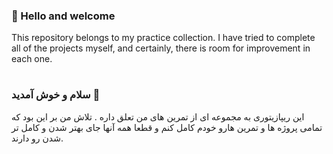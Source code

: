 
### 👋 Hello and welcome
This repository belongs to my practice collection. I have tried to complete all of the projects myself, and certainly,
 there is room for improvement in each one.
#
### سلام و خوش آمدید 👋
این ریپازیتوری به مجموعه ای از تمرین های من تعلق داره . تلاش من بر این بود که تمامی پروژه ها و تمرین هارو خودم کامل کنم و قطعا همه آنها جای بهتر شدن و کامل تر شدن رو دارند.
